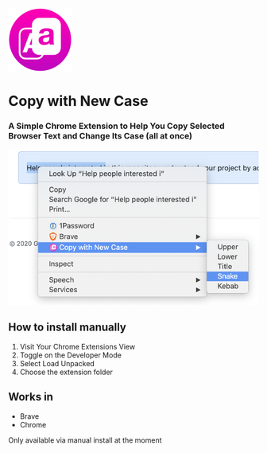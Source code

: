 ![Copy with New Case Icon](copy-with-new-case-icon-128.png)

# Copy with New Case

### A Simple Chrome Extension to Help You **Copy Selected Browser** **Text** and **Change Its Case** (all at once)

![copy with new case](CWNC.png)

## How to install manually

1. Visit Your Chrome Extensions View
2. Toggle on the Developer Mode
3. Select Load Unpacked
4. Choose the extension folder

## Works in

- Brave
- Chrome

Only available via manual install at the moment
